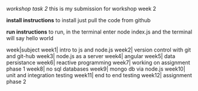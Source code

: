 *workshop task 2*
this is my submission for workshop week 2


**install instructions**
to install just pull the code from github


**run instructions**
to run, in the terminal enter node index.js and the terminal will say hello world


week|subject
week1| intro to js and node.js
week2| version control with git and git-hub
week3| node.js as a server
week4| angular
week5| data persistance
week6| reactive programming
week7| working on assignment phase 1
week8| no sql databases
week9| mongo db via node.js
week10| unit and integration testing
week11| end to end testing
week12| assignment phase 2
